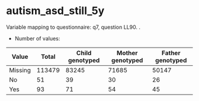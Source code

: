 # autism_asd_still_5y
Variable mapping to questionnaire: q7, question LL90.
.
- Number of values:

| Value | Total | Child genotyped | Mother genotyped | Father genotyped |
| ----- | ----- | --------------- | ---------------- | ---------------- |
| Missing | 113479 | 83245 | 71685 | 50147 |
| No | 51 | 39 | 30 |26 |
| Yes | 93 | 71 | 54 |45 |




